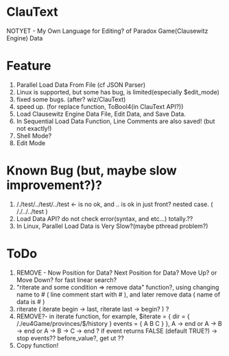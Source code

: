 # ClauText
  NOTYET - My Own Language for Editing? of Paradox Game(Clausewitz Engine) Data
# Feature
  1. Parallel Load Data From File (cf JSON Parser)
  2. Linux is supported, but some has bug, is limited(especially $edit_mode)
  3. fixed some bugs. (after? wiz/ClauText)
  4. speed up. (for replace function, ToBool4(in ClauText API?))
  5. Load Clausewitz Engine Data File, Edit Data, and Save Data.
  6. In Sequential Load Data Function, Line Comments are also saved! (but not exactly!)
  7. Shell Mode?
  8. Edit Mode
# Known Bug (but, maybe slow improvement?)?
  1. /./test/../test/../test <- is no ok, and .. is ok in just front? nested case. ( /./../../test )
  2. Load Data API? do not check error(syntax, and etc...) totally.?? 
  3. In Linux, Parallel Load Data is Very Slow?(maybe pthread problem?)
# ToDo
  1. REMOVE - Now Position for Data? Next Position for Data? Move Up? or Move Down? for fast linear search?
  2. "riterate and some condition => remove data" function?, using changing name to # ( line comment start with # ), 
      and later remove data ( name of data is # )
  3. riterate ( iterate begin -> last, riterate last -> begin? ) ?
  4. REMOVE?- in iterate function, for example, $iterate = { dir = { /./eu4Game/provinces/$/history } events = { A B C } },
        A -> end or A -> B -> end or A -> B -> C -> end ?   if event returns FALSE (default TRUE?) -> stop events??
        before_value?, get ut ??
  5. Copy function!
